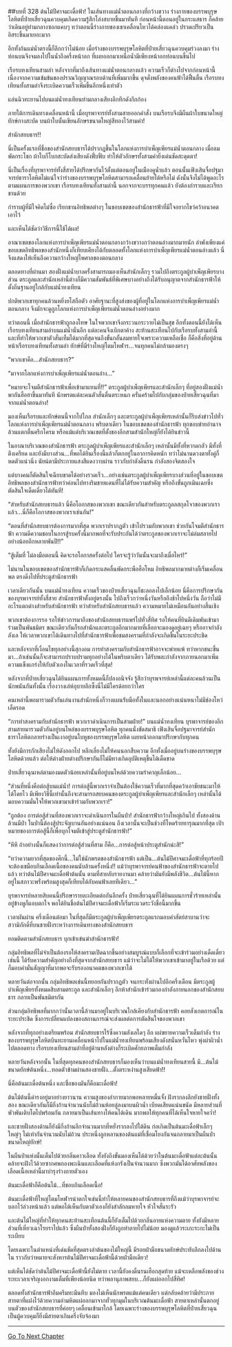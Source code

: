 ##บทที่ 328 ต้นไม้ปีศาจมะเดื่อฟ้า!
ในเส้นทางแม่น้ำตอนกลางที่กว้างขวาง ร่างกายของบรรพบุรุษโลหิตที่ป๋ายเสี่ยวฉุนควบคุมเกิดความรู้สึกโล่งสบายขึ้นมาทันที ก่อนหน้านี้ตอนอยู่ในกระแสธาร ก็คล้ายว่าเดินอยู่ท่ามกลางซอกแคบๆ ทว่าตอนนี้ร่างกายของเขาเคลื่อนไหวได้คล่องแคล่ว ปราดเปรียวเป็นอิสระขึ้นมาเยอะมาก

อีกทั้งก้นแม่น้ำตรงนี้ก็ลึกกว่าไม่น้อย เมื่อร่างของบรรพบุรุษโลหิตที่ป๋ายเสี่ยวฉุนควบคุมร่วงลงมา ร่างท่อนบนจึงจมลงไปในน้ำถึงครึ่งหน้าอก ที่เผยออกมาเหนือน้ำมีเพียงหน้าอกท่อนบนขึ้นไป

เรือรบทงเทียนสามลำ หลังจากที่มาถึงเส้นทางแม่น้ำตอนกลางแล้ว ความเร็วก็ต่างไปจากก่อนหน้านี้ เนื่องจากความเข้มข้นของปราณวิญญาณรอบด้านที่เพิ่มมากขึ้น ดุจดั่งพลังของคนฟ้าได้ฟื้นตื่น เรือรบทงเทียนทั้งสามลำจึงระเบิดความเร็วเพิ่มขึ้นอีกหนึ่งเท่าตัว

แล่นฉิวทะยานไปบนแม่น้ำทงเทียนท่ามกลางเสียงอึกทึกดังกึกก้อง

ภายใต้การเดินทางเคลื่อนหน้านี้ เมื่อบุรพาจารย์ทั้งสามสายออกคำสั่ง บนเรือรบจึงมีผืนผ้าใบขนาดใหญ่ยักษ์กางสะบัด บนผ้าใบนั้นเขียนอักษรขนาดใหญ่สีทองไว้สามคำ!

สำนักสยบธาร!!

นี่เป็นครั้งแรกที่ชื่อของสำนักสยบธารได้ปรากฏขึ้นในโลกแห่งการบำเพ็ญเพียรแม่น้ำตอนกลาง เมื่อลมพัดกระโชก ผ้าใบก็โบกสะบัดส่งเสียงดังฟึ่บฟั่บ ทำให้ตัวอักษรทั้งสามคำยิ่งเด่นชัดสะดุดตา!

นี่เป็นเรื่องที่บุรพาจารย์ทั้งสี่สายได้ปรึกษากันไว้ตั้งแต่ตอนอยู่ในเมืองคูน้ำแล้ว ตอนนั้นเฟิงเสินจื่อปฐมาจารย์ธาราโลหิตไม่แน่ใจว่าร่างของบรรพบุรุษโลหิตสามารถเคลื่อนย้ายได้หรือไม่ ดังนั้นจึงไม่ได้พูดอะไร ตามแผนการของพวกเขา เรือรบทงเทียนทั้งสามลำนี้ นอกจากจะบรรทุกคนแล้ว ยังต้องกำราบและเรียกขานด้วย

กำราบผู้ที่มีใจคิดไม่ซื่อ เรียกขานอิทธิพลต่างๆ ในขอบเขตของสำนักธารฟ้าที่มีใจอยากไขว่คว้าอนาคตเอาไว้

และเห็นได้ชัดว่าวิธีการนี้ใช้ได้ผล!

อาณาเขตของโลกแห่งการบำเพ็ญเพียรแม่น้ำตอนกลางกว้างขวางกว่าตอนล่างมากมายนัก ลำพังเพียงแค่ขอบเขตอิทธิพลของสำนักหนึ่งก็เทียบเคียงได้กับตลอดทั้งโลกแห่งการบำเพ็ญเพียรแม่น้ำตอนล่างแล้ว นี่จึงแสดงให้เห็นถึงความกว้างใหญ่ไพศาลของตอนกลาง

ตลอดทางที่ผ่านมา สองฝั่งแม่น้ำบางครั้งสามารถมองเห็นสำนักเล็กๆ รวมไปถึงตระกูลผู้บำเพ็ญเพียรบางส่วน ตระกูลและสำนักเหล่านี้ต่างก็มีความสัมพันธ์ที่พิเศษบางอย่างถึงได้รับอนุญาตจากสำนักธารฟ้าให้ตั้งถิ่นฐานอยู่ใกล้กับแม่น้ำทงเทียน

ปกติพวกเขาทุกคนล้วนหยิ่งยโสถือตัว อาศัยฐานะที่สูงส่งของผู้ที่อยู่ในโลกแห่งการบำเพ็ญเพียรแม่น้ำตอนกลาง จึงมักจะดูถูกโลกแห่งการบำเพ็ญเพียรแม่น้ำตอนล่างอย่างมาก

ทว่าตอนนี้ เมื่อสำนักธารฟ้าถูกลงโทษ ในใจพวกเขาจึงกระวนกระวายไม่เป็นสุข อีกทั้งตอนนี้ยังได้เห็นเรือรบทงเทียนสามลำบนแม่น้ำนั่นอีก แต่ละคนจึงเบิกตาค้าง สะท้านสะเทือนไปกับเรือรบทั้งสามลำนี้ และที่ทำให้พวกเขาตัวสั่นเทิ้มได้มากที่สุดจนถึงขั้นกลั้นลมหายใจเพราะความเหลือเชื่อ ก็คือสิ่งที่อยู่ด้านหน้าเรือรบทงเทียนทั้งสามลำ ยักษ์ที่มีร่างใหญ่โตมโหฬาร...จนทุกคนไม่กล้ามองตรงๆ

“พวกเขาคือ...สำนักสยบธาร?”

“มาจากโลกแห่งการบำเพ็ญเพียรแม่น้ำตอนล่าง...”

“หมายจะโจมตีสำนักธารฟ้าเพื่อเข้ามาแทนที่!!” ตระกูลผู้บำเพ็ญเพียรและสำนักเล็กๆ ที่อยู่สองฝั่งแม่น้ำพากันฮือฮาขึ้นมาทันที นักพรตแต่ละคนตัวสั่นตื่นตระหนก ครั่นคร้ามไปกับกลุ่มของป๋ายเสี่ยวฉุนที่มาจากแม่น้ำตอนล่าง!

มองเห็นเรือรบและยักษ์ตนนี้จากไปไกล สำนักเล็กๆ และตระกูลผู้บำเพ็ญเพียรเหล่านั้นก็รีบส่งข่าวไปทั่วโลกแห่งการบำเพ็ญเพียรแม่น้ำตอนกลาง พริบตาเดียว ในขอบเขตของสำนักธารฟ้า ทุกขอบข่ายอำนาจล้วนแตกตื่นครึกโครม หรือแม้แต่บริเวณเขตที่ตั้งของอีกสามสำนักใหญ่ก็ยังได้ยินข่าวนี้

ในอาณาบริเวณของสำนักธารฟ้า ตระกูลผู้บำเพ็ญเพียรและสำนักเล็กๆ เหล่านั้นมีทั้งที่หวาดกลัว มีทั้งที่ตึงเครียด และยังมีบางส่วน...ที่พอได้ยินเรื่องนี้แล้วก็ตกอยู่ในอาการคิดหนัก ทว่าไม่นานดวงตาทั้งคู่ก็หดตัวแน่วนิ่ง นัยน์ตามีประกายแสงสีแดงวาบผ่าน ราวกับกำลังดิ้นรน กำลังสองจิตสองใจ

แต่บางคนก็ตัดสินใจเฉียบขาดได้อย่างรวดเร็ว...อย่างเช่นตระกูลผู้บำเพ็ญเพียรบางส่วนที่อยู่ในขอบเขตอิทธิพลของสำนักธารฟ้าทว่าค่อนไปทางริมชายแดนที่ไม่ได้รับความสำคัญ หรือถึงขั้นถูกเมินเฉยซึ่งตัดสินใจเด็ดเดี่ยวได้ทันที!

“สำหรับสำนักสยบธารแล้ว นี่คือโอกาสของพวกเขา ขณะเดียวกันสำหรับตระกูลลสกุลโจวของพวกเราแล้ว...นี่ก็คือโอกาสของพวกเราเช่นกัน!”

“ตอนที่สำนักสยบธารต้องการมากที่สุด พวกเราปรากฏตัว เข้าไปรวมกับพวกเขา ช่วยกันโจมตีสำนักธารฟ้า ความดีความชอบในการสู้รบครั้งนี้มากพอที่จะรับประกันได้ว่าตระกูลของพวกเราจะไม่ล่มสลายไปอย่างน้อยอีกหลายพันปี!!”

“สู้เต็มที่ ไม่ลงมือตอนนี้ คิดจะรอโอกาสครั้งต่อไป ใครจะรู้ว่าวันนั้นจะมาถึงเมื่อไหร่!”

ไม่นานในขอบเขตของสำนักธารฟ้าก็เกิดกระแสคลื่นพัดกระพือฮือโหม อิทธิพลมากมายต่างก็เริ่มเคลื่อนพล ตรงดิ่งไปที่ประตูสำนักธารฟ้า

เวลาเดียวกันนั้น บนแม่น้ำทงเทียน ความเร็วของป๋ายเสี่ยวฉุนก็ชะลอลงไปเล็กน้อย นี่คือการปรึกษากันของบุรพาจารย์ทั้งสี่สาย สำนักธารฟ้าตั้งอยู่ตรงนั้น ไปถึงเร็วกว่าหนึ่งวันหรือถึงช้าไปหนึ่งวัน ถือว่าไม่มีอะไรแตกต่างสำหรับสำนักธารฟ้า ทว่าสำหรับสำนักสยบธารแล้ว ความหมายไม่เหมือนกันอย่างสิ้นเชิง

พวกเขาต้องการรอ รอให้ข่าวการมาถึงของสำนักสยบธารแพร่ไปทั่วสี่ทิศ รอให้คนที่ยินดีเดิมพันเข้ามาร่วมเป็นพันธมิตร ขณะเดียวกันก็รอสำนักและตระกูลอีกมากมายที่เลือกจะมองดูอยู่เฉยๆ หรืออาจกำลังลังเล ให้เวลาพวกเขาได้เดินทางไปที่สำนักธารฟ้าเพื่อชมสงครามที่กำลังจะเกิดขึ้นในระยะประชิด

และหลังจากที่เงื่อนไขทุกอย่างนี้สุกงอม การทำสงครามกับสำนักธารฟ้าอาจจะพ่ายแพ้ ทว่าหากชนะขึ้นมา...ถ้าเช่นนั้นก็จะสามารถปราบปรามทุกอย่างได้ในพริบตาเดียว ได้รับพละกำลังจากภายนอกมาเพิ่มความแข็งแกร่งให้กับตัวเองในเวลาที่รวดเร็วที่สุด!

หลังจากที่ป๋ายเสี่ยวฉุนได้ยินแผนการทั้งหมดนี้ก็ปลงอนิจจัง รู้สึกว่าบุรพจารย์เหล่านี้แต่ละคนล้วนเป็นนักพนันกันทั้งนั้น เรื่องวางเล่ห์อุบายลึกซึ้งนี่ไม่มีใครด้อยกว่าใคร

คนเหล่านี้พอมารวมตัวกันเล่นงานสำนักหนึ่งก็วางแผนรับมือทั้งในและนอกอย่างแน่นหนาไม่มีช่องโหว่เล็ดรอด

“การทำสงครามกับสำนักธารฟ้า พวกเราดำเนินการเป็นสามฝ่าย!” บนแม่น้ำทงเทียน บุรพาจารย์ของอีกสามสายมารวมตัวกันอยู่บนไหล่ของบรรพบุรุษโลหิต ทุกคนนั่งขัดสมาธิ เฟิงเสินจื่อปฐมาจารย์สำนักธาราโลหิตกลายร่างเป็นเงาอยู่บนใบหูของบรรพบุรุษโลหิต เผยหน้าออกมาปรึกษากับทุกคน

ทั้งยังมีการกักเสียงไม่ให้ดังออกไป หลีกเลี่ยงไม่ให้คนนอกสืบความ อีกทั้งเมื่ออยู่บนร่างของบรรพบุรุษโลหิตด้วยแล้ว ต่อให้ต่างฝ่ายต่างปรึกษากันก็ไม่มีทางเกิดอุบัติเหตุขึ้นได้เด็ดขาด

ป๋ายเสี่ยวฉุนเหล่ตามองมดตัวน้อยเหล่านั้นที่อยู่บนไหล่ด้วยความรำคาญเล็กน้อย...

“ส่วนที่หนึ่งคือต่อสู้บนแม่น้ำ! การต่อสู้นี้พวกเราจำเป็นต้องใช้ความเร็วที่มากที่สุดคว้าเอาชัยชนะมาให้ได้โดยไว มีเพียงวิธีนี้เท่านั้นถึงจะสามารถสยบคนของตระกูลผู้บำเพ็ญเพียรและสำนักเล็กๆ เหล่านั้นได้ มอบความมั่นใจให้พวกเขามาเข้าร่วมกับพวกเรา!”

“ถูกต้อง การต่อสู้ส่วนที่สองพวกเราจะดำเนินการในผืนป่า! สำนักธารฟ้ากว้างใหญ่เกินไป ทั้งสองด้านล้วนมีป่า ในป่านี้ต้องสู้ประจัญบานกันอย่างแน่นอน ถึงเวลานั้นจะเป็นช่วงที่โหดร้ายทารุณมากที่สุด เป้าหมายของการต่อสู้นี้ก็เพื่อบุกโจมตีเข้าสู่ประตูสำนักธารฟ้า!”

“หึหึ ถ้าอย่างนั้นก็แสดงว่าการต่อสู้ส่วนที่สาม ก็คือ...การต่อสู้หน้าประตูสำนักน่ะสิ!”

“ทว่าความยากที่สุดของศึกนี้...ไม่ใช่นักพรตของสำนักธารฟ้า แต่เป็น...ต้นไม้ปีศาจมะเดื่อฟ้าที่ทุกร้อยปีจะต้องเขมือบกินเลือดเนื้อของคนนับล้านครั้งหนึ่ง!! แม้ว่าบุรพาจารย์คนฟ้าของสำนักธารฟ้าจะตายไปแล้ว ทว่าต้นไม้ปีศาจมะเดื่อฟ้าต้นนั้น ตามที่สายลับรายงานมา คล้ายว่ามันยังมีพลังชีวิต...ต้นไม้นี้หากอยู่ในสภาวะพรั่งพร้อมสูงสุดก็เทียบได้กับคนฟ้าเลยทีเดียว...”

บุรพาจารย์หลายสิบคนนี้ปรึกษารายละเอียดต่อกันอีกครั้ง ป๋ายเสี่ยวฉุนที่ได้ยินแผนการชั่วร้ายเหล่านั้นอยู่ข้างหูก็แอบตกใจ พอได้ยินชื่อต้นไม้ปีศาจมะเดื่อฟ้าก็เริ่มระแวดระวังชื่อนี้มากขึ้น

เวลาผันผ่าน ครึ่งเดือนต่อมา ในที่สุดก็มีตระกูลผู้บำเพ็ญเพียรตระกูลแรกมอบคำสัตย์สาบานว่าจะสวามิภักดิ์ที่บนชายฝั่งระหว่างการเดินทางของสำนักสยบธาร

ยอมติดตามสำนักสยบธาร บุกเข้าเข่นฆ่าสำนักธารฟ้า!

กลุ่มอิทธิพลที่ไม่จำเป็นต้องรอให้สงครามเปิดฉากขึ้นอย่างสมบูรณ์แบบก็เลือกที่จะเข้าร่วมอย่างเด็ดเดี่ยวเช่นนี้ ได้รับความสำคัญอย่างถึงที่สุดจากสำนักสยบธาร แม้ว่าจะไม่ได้ให้พวกเขาเข้ามาอยู่ในเรือด้วย แต่ก็มอบคำมั่นสัญญาที่มากพอจะรับรองอนาคตของพวกเขาได้

หลายวันต่อจากนั้น กลุ่มอิทธิพลเช่นนี้ทยอยกันปรากฏตัว จนกระทั่งผ่านไปอีกครึ่งเดือน มีตระกูลผู้บำเพ็ญเพียรทั้งหมดสิบสามตระกูล และสำนักเล็กๆ อีกห้าสำนักเข้าร่วมกองกำลังภายนอกของสำนักสยบธาร กลายเป็นพันธมิตรกัน

ส่วนกลุ่มอิทธิพลที่มากกว่านั้นเวลานี้ล้วนมาอยู่ในบริเวณใกล้เคียงกับสำนักธารฟ้า คอยสังเกตการณ์ในระยะประชิด ซึ่งการเปลี่ยนแปลงของสถานการณ์จะส่งผลต่อการตัดสินใจของพวกเขา

หลังจากที่ทุกอย่างเตรียมพร้อม สำนักสยบธารไร้ซึ่งความลังเลใดๆ อีก แผ่ขยายความเร็วเต็มกำลัง ร่างของบรรพบุรุษโลหิตบินทะยานเคลื่อนหน้าไปในแม่น้ำทงเทียนพร้อมเสียงดังสนั่นหวั่นไหว พุ่งผ่าผิวน้ำไปตลอดทาง เรือรบทงเทียนสามลำที่อยู่ด้านหลังต่างก็ระเบิดศักยภาพเต็มกำลัง

หลายวันหลังจากนั้น ในที่สุดทุกคนของสำนักสยบธารก็มองเห็นว่าบนแม่น้ำทงเทียนสายนี้ มี...ต้นไม้ขนาดยักษ์ต้นหนึ่ง...ทอดตัวข้ามผ่านสองชายฝั่ง...ตั้งตระหง่านสูงเสียดฟ้า!!

นี่คือต้นมะเดื่อต้นหนึ่ง และชื่อของมันก็คือมะเดื่อฟ้า!

ต้นไม้ต้นนี้ดำรงอยู่มาอย่างยาวนาน ความสูงของลำกายมากพอหลายหมื่นจั้ง ฝังรากลงลึกยังชายฝั่งทั้งสอง ขณะเดียวกันก็มีกิ่งก้านจำนวนนับไม่ถ้วนห้อยลู่ลงมาบนผิวน้ำ เบียดเสียดแน่นขนัด มีหลายส่วนที่พัวพันเติบโตไปพร้อมกัน กลายมาเป็นเส้นทางให้คนได้เดิน มากพอให้ทุกคนที่ได้เห็นใจหายใจคว่ำ!

และชายฝั่งสองด้านก็ยังมีกิ่งก้านอีกจำนวนมากที่หยั่งรากลงไปใต้ดิน ก่อเกิดเป็นต้นมะเดื่อฟ้าเล็กๆ ใหญ่ๆ ไม่เท่ากันจำนวนนับไม่ถ้วน ประหนึ่งลูกหลานของต้นแม่ที่เชื่อมโยงกันจนกลายมาเป็นผืนป่าขนาดใหญ่ยักษ์!

ในผืนป่าแห่งนั้นเต็มไปด้วยกลิ่นคาวเลือด ทั้งยังถึงขั้นมองเห็นได้ด้วยว่าในต้นมะเดื่อฟ้าแต่ละต้นนั้นคล้ายจะฝังไว้ด้วยซากศพกองพะเนินและเลือดที่แห้งกรังเป็นจำนวนมาก ซึ่งพวกมันได้อาศัยพลังของเลือดเนื้อเหล่านี้มาบำรุงร่างกายตัวเอง

ต้นมะเดื่อฟ้าก็คือต้นไม้...ที่ชอบกินเลือดเนื้อ!

ต้นมะเดื่อฟ้าที่ใหญ่โตมโหฬารน่าตกใจเช่นนี้ทำให้หลายคนของสำนักสยบธารที่ถึงแม้ว่าบุรพาจารย์จะบอกไว้ล่วงหน้าแล้ว แต่พอได้เห็นกับตาตัวเองก็ยังสำลักลมหายใจ หัวใจสั่นระรัว

และต้นไม้ใหญ่ที่ทำให้ทุกคนสะท้านสะเทือนต้นนี้ก็ยังเต็มไปด้วยกลิ่นอายแห่งความตาย ทั้งยังมีหลายส่วนที่เหี่ยวเฉาโรยราไปแล้ว ซึ่งผืนป่าทั้งสองฝั่งก็ยังถูกทำลายไปไม่น้อย มองดูแล้วระเกะระกะไม่เป็นระเบียบ

โดยเฉพาะในตำแหน่งที่เด่นชัดที่สุดตรงลำต้นของไม้ใหญ่นี้ มีรอยฝ่ามือขนาดยักษ์ประทับลึกลงไปด้านใน ราวกับว่าหมายจะสังหารต้นไม้ปีศาจมะเดื่อฟ้านี้ด้วยฝ่ามือเดียว!

แต่เห็นได้ชัดว่าต้นไม้ปีศาจมะเดื่อฟ้านี้ยังไม่ตาย เวลานี้ยังคงดิ้นรนเฮือกสุดท้าย แม้จะเหลือพลังของช่วงระยะเวลาเจริญงอกงามเต็มที่เพียงน้อยนิด ทว่าพลานุภาพสยบ...ก็ยังแผ่ออกไปสี่ทิศ!

ตลอดทั้งสำนักธารฟ้าอึมครึมทะมึนทึบ มองไม่เห็นนักพรตแม้แต่คนเดียว แต่กลับคล้ายว่ามีประกายสายตาที่แฝงไว้ด้วยความอำมหิตแผ่ออกมาจากทั่วทุกมุมในบริเวณต้นมะเดื่อฟ้า สายตาเหล่านั้นตกอยู่บนตัวของสำนักสยบธารที่ค่อยๆ เคลื่อนเข้ามาใกล้ โดยเฉพาะร่างของบรรพบุรุษโลหิตที่ป๋ายเสี่ยวฉุนเป็นผู้ควบคุมก็ยิ่งมีสายตาเกินครึ่งจับจ้องมา

------


[Go To Next Chapter]( ./3.md)
